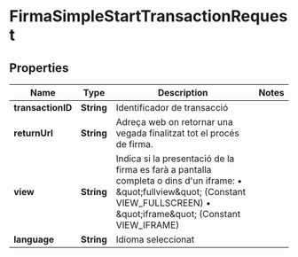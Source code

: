 

# FirmaSimpleStartTransactionRequest


## Properties

| Name | Type | Description | Notes |
|------------ | ------------- | ------------- | -------------|
|**transactionID** | **String** | Identificador de transacció |  |
|**returnUrl** | **String** | Adreça web on retornar una vegada finalitzat tot el procés de firma. |  |
|**view** | **String** | Indica si la presentació de la firma es farà a pantalla completa o dins d&#39;un iframe:      • \&quot;fullview\&quot; (Constant VIEW_FULLSCREEN)      • \&quot;iframe\&quot; (Constant VIEW_IFRAME) |  |
|**language** | **String** | Idioma seleccionat |  |




